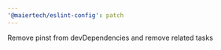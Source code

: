 ```yaml
---
'@maiertech/eslint-config': patch
---
```


Remove pinst from devDependencies and remove related tasks
